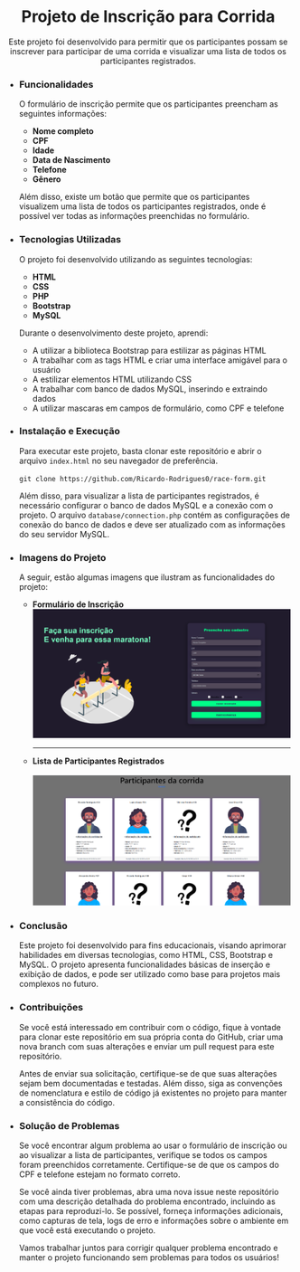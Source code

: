 <h1 align="center">Projeto de Inscrição para Corrida</h1>
<p align="center">Este projeto foi desenvolvido para permitir que os participantes possam se inscrever para participar de uma corrida e visualizar uma lista de todos os participantes registrados.</p>
<ul>
  <li><h3>Funcionalidades</h3></li>
  <p>O formulário de inscrição permite que os participantes preencham as seguintes informações:</p>
  <ul>
    <li><b>Nome completo</b></li>
    <li><b>CPF</b></li>
    <li><b>Idade</b></li>
    <li><b>Data de Nascimento</b></li>
    <li><b>Telefone</b></li>
    <li><b>Gênero</b></li>
  </ul>
  <p>Além disso, existe um botão que permite que os participantes visualizem uma lista de todos os participantes registrados, onde é possível ver todas as informações preenchidas no formulário.</p>
</ul>
<ul>
  <li><h3>Tecnologias Utilizadas</h3></li>
  <p>O projeto foi desenvolvido utilizando as seguintes tecnologias:</p>
  <ul>
    <li><b>HTML</b></li>
    <li><b>CSS</b></li>
    <li><b>PHP</b></li>
    <li><b>Bootstrap</b></li>
    <li><b>MySQL</b></li>
  </ul>
  <p>Durante o desenvolvimento deste projeto, aprendi:</p>
  <ul>
    <li>A utilizar a biblioteca Bootstrap para estilizar as páginas HTML</li>
    <li>A trabalhar com as tags HTML e criar uma interface amigável para o usuário</li>
    <li>A estilizar elementos HTML utilizando CSS</li>
    <li>A trabalhar com banco de dados MySQL, inserindo e extraindo dados</li>
    <li>A utilizar mascaras em campos de formulário, como CPF e telefone</li>
  </ul>
</ul>
<ul>
  <li><h3>Instalação e Execução</h3></li>
  <p>Para executar este projeto, basta clonar este repositório e abrir o arquivo <code>index.html</code> no seu navegador de preferência.</p>
  <code>git clone https://github.com/Ricardo-Rodrigues0/race-form.git</code>
  <p>Além disso, para visualizar a lista de participantes registrados, é necessário configurar o banco de dados MySQL e a conexão com o projeto. O arquivo <code>database/connection.php</code> contém as configurações de conexão do banco de dados e deve ser atualizado com as informações do seu servidor MySQL.</p>
</ul>
<ul>
  <li><h3>Imagens do Projeto</h3></li>
  <p>A seguir, estão algumas imagens que ilustram as funcionalidades do projeto:</p>
  <ul>
    <li><b>Formulário de Inscrição</b></li>
    <img src="/assets/image/formulario.png" alt="texto alternativo">
    <hr>
    <li><b>Lista de Participantes Registrados</b></li></br>
    <img src="/assets/image/participantes.png" alt="texto alternativo">
  </ul>
</ul>
<ul>
  <li><h3>Conclusão</h3></li>
<p>Este projeto foi desenvolvido para fins educacionais, visando aprimorar habilidades em diversas tecnologias, como HTML, CSS, Bootstrap e MySQL. O projeto apresenta funcionalidades básicas de inserção e exibição de dados, e pode ser utilizado como base para projetos mais complexos no futuro.</p>
</ul>
<ul>
  <li><h3>Contribuições</h3></li>
<p>Se você está interessado em contribuir com o código, fique à vontade para clonar este repositório em sua própria conta do GitHub, criar uma nova branch com suas alterações e enviar um pull request para este repositório.</p>
<p>Antes de enviar sua solicitação, certifique-se de que suas alterações sejam bem documentadas e testadas. Além disso, siga as convenções de nomenclatura e estilo de código já existentes no projeto para manter a consistência do código.</p>
</ul>
<ul>
  <li><h3>Solução de Problemas</h3></li>
<p>Se você encontrar algum problema ao usar o formulário de inscrição ou ao visualizar a lista de participantes, verifique se todos os campos foram preenchidos corretamente. Certifique-se de que os campos do CPF e telefone estejam no formato correto.</p>
<p>Se você ainda tiver problemas, abra uma nova issue neste repositório com uma descrição detalhada do problema encontrado, incluindo as etapas para reproduzi-lo. Se possível, forneça informações adicionais, como capturas de tela, logs de erro e informações sobre o ambiente em que você está executando o projeto.</p>
<p>Vamos trabalhar juntos para corrigir qualquer problema encontrado e manter o projeto funcionando sem problemas para todos os usuários!</p>
</ul>